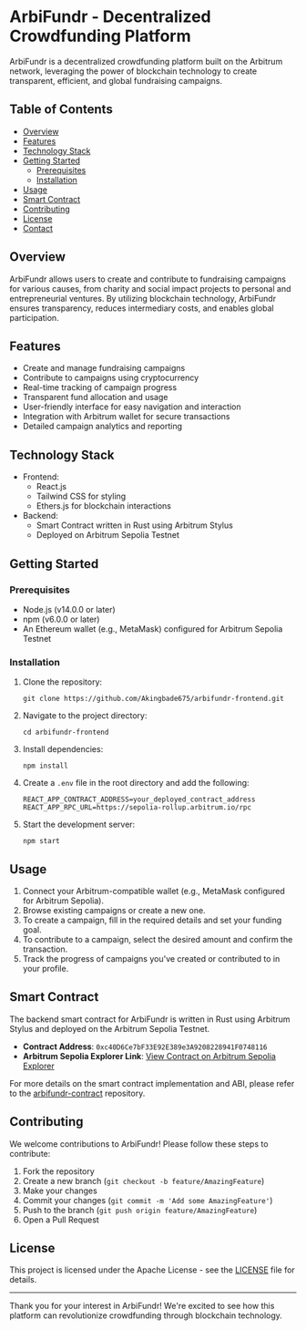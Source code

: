 # ArbiFundr - Decentralized Crowdfunding Platform

ArbiFundr is a decentralized crowdfunding platform built on the Arbitrum network, leveraging the power of blockchain technology to create transparent, efficient, and global fundraising campaigns.

## Table of Contents

- [Overview](#overview)
- [Features](#features)
- [Technology Stack](#technology-stack)
- [Getting Started](#getting-started)
  - [Prerequisites](#prerequisites)
  - [Installation](#installation)
- [Usage](#usage)
- [Smart Contract](#smart-contract)
- [Contributing](#contributing)
- [License](#license)
- [Contact](#contact)

## Overview

ArbiFundr allows users to create and contribute to fundraising campaigns for various causes, from charity and social impact projects to personal and entrepreneurial ventures. By utilizing blockchain technology, ArbiFundr ensures transparency, reduces intermediary costs, and enables global participation.

## Features

- Create and manage fundraising campaigns
- Contribute to campaigns using cryptocurrency
- Real-time tracking of campaign progress
- Transparent fund allocation and usage
- User-friendly interface for easy navigation and interaction
- Integration with Arbitrum wallet for secure transactions
- Detailed campaign analytics and reporting

## Technology Stack

- Frontend:
  - React.js
  - Tailwind CSS for styling
  - Ethers.js for blockchain interactions
- Backend:
  - Smart Contract written in Rust using Arbitrum Stylus
  - Deployed on Arbitrum Sepolia Testnet

## Getting Started

### Prerequisites

- Node.js (v14.0.0 or later)
- npm (v6.0.0 or later)
- An Ethereum wallet (e.g., MetaMask) configured for Arbitrum Sepolia Testnet

### Installation

1. Clone the repository:

   ```
   git clone https://github.com/Akingbade675/arbifundr-frontend.git
   ```

2. Navigate to the project directory:

   ```
   cd arbifundr-frontend
   ```

3. Install dependencies:

   ```
   npm install
   ```

4. Create a `.env` file in the root directory and add the following:

   ```
   REACT_APP_CONTRACT_ADDRESS=your_deployed_contract_address
   REACT_APP_RPC_URL=https://sepolia-rollup.arbitrum.io/rpc
   ```

5. Start the development server:
   ```
   npm start
   ```

## Usage

1. Connect your Arbitrum-compatible wallet (e.g., MetaMask configured for Arbitrum Sepolia).
2. Browse existing campaigns or create a new one.
3. To create a campaign, fill in the required details and set your funding goal.
4. To contribute to a campaign, select the desired amount and confirm the transaction.
5. Track the progress of campaigns you've created or contributed to in your profile.

## Smart Contract

The backend smart contract for ArbiFundr is written in Rust using Arbitrum Stylus and deployed on the Arbitrum Sepolia Testnet.

- **Contract Address**: `0xc40D6Ce7bF33E92E389e3A9208228941F0748116`
- **Arbitrum Sepolia Explorer Link**: [View Contract on Arbitrum Sepolia Explorer](https://sepolia-explorer.arbitrum.io/address/0xc40D6Ce7bF33E92E389e3A9208228941F0748116)

For more details on the smart contract implementation and ABI, please refer to the [arbifundr-contract](https://github.com/Akingbade675/arbiFund_smart_contract) repository.

## Contributing

We welcome contributions to ArbiFundr! Please follow these steps to contribute:

1. Fork the repository
2. Create a new branch (`git checkout -b feature/AmazingFeature`)
3. Make your changes
4. Commit your changes (`git commit -m 'Add some AmazingFeature'`)
5. Push to the branch (`git push origin feature/AmazingFeature`)
6. Open a Pull Request

## License

This project is licensed under the Apache License - see the [LICENSE](https://github.com/Akingbade675/arbifund_bounty_project/LICENSE.md) file for details.

---

Thank you for your interest in ArbiFundr! We're excited to see how this platform can revolutionize crowdfunding through blockchain technology.

